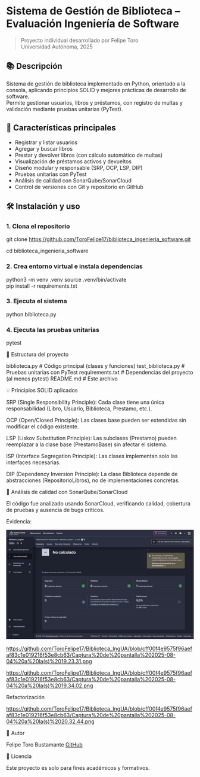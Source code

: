 # Sistema de Gestión de Biblioteca – Evaluación Ingeniería de Software

> Proyecto individual desarrollado por Felipe Toro  
> Universidad Autónoma, 2025


## 📚 Descripción

Sistema de gestión de biblioteca implementado en Python, orientado a la consola, aplicando principios SOLID y mejores prácticas de desarrollo de software.  
Permite gestionar usuarios, libros y préstamos, con registro de multas y validación mediante pruebas unitarias (PyTest).


## 🚀 Características principales

- Registrar y listar usuarios
- Agregar y buscar libros
- Prestar y devolver libros (con cálculo automático de multas)
- Visualización de préstamos activos y devueltos
- Diseño modular y responsable (SRP, OCP, LSP, DIP)
- Pruebas unitarias con PyTest
- Análisis de calidad con SonarQube/SonarCloud
- Control de versiones con Git y repositorio en GitHub


## 🛠️ Instalación y uso

### 1. Clona el repositorio


git clone https://github.com/ToroFelipe17/biblioteca_ingenieria_software.git

cd biblioteca_ingenieria_software

### 2. Crea entorno virtual e instala dependencias

python3 -m venv .venv
source .venv/bin/activate    
pip install -r requirements.txt

### 3. Ejecuta el sistema

python biblioteca.py

### 4. Ejecuta las pruebas unitarias

pytest

🧪 Estructura del proyecto


biblioteca.py         # Código principal (clases y funciones)
test_biblioteca.py    # Pruebas unitarias con PyTest
requirements.txt      # Dependencias del proyecto (al menos pytest)
README.md             # Este archivo

💡 Principios SOLID aplicados

SRP (Single Responsibility Principle): Cada clase tiene una única responsabilidad (Libro, Usuario, Biblioteca, Prestamo, etc.).

OCP (Open/Closed Principle): Las clases base pueden ser extendidas sin modificar el código existente.

LSP (Liskov Substitution Principle): Las subclases (Prestamo) pueden reemplazar a la clase base (PrestamoBase) sin afectar el sistema.

ISP (Interface Segregation Principle): Las clases implementan solo las interfaces necesarias.

DIP (Dependency Inversion Principle): La clase Biblioteca depende de abstracciones (RepositorioLibros), no de implementaciones concretas.

🔎 Análisis de calidad con SonarQube/SonarCloud

El código fue analizado usando SonarCloud, verificando calidad, cobertura de pruebas y ausencia de bugs críticos.

Evidencia:

![Mi imagen](https://github.com/ToroFelipe17/Biblioteca_IngUA/blob/cff00f4e9575f96aefaf83c1e019216f53e8cb63/Captura%20de%20pantalla%202025-08-04%20a%20la(s)%2019.23.08.png)

https://github.com/ToroFelipe17/Biblioteca_IngUA/blob/cff00f4e9575f96aefaf83c1e019216f53e8cb63/Captura%20de%20pantalla%202025-08-04%20a%20la(s)%2019.23.31.png

https://github.com/ToroFelipe17/Biblioteca_IngUA/blob/cff00f4e9575f96aefaf83c1e019216f53e8cb63/Captura%20de%20pantalla%202025-08-04%20a%20la(s)%2019.34.02.png

Refactorización

https://github.com/ToroFelipe17/Biblioteca_IngUA/blob/cff00f4e9575f96aefaf83c1e019216f53e8cb63/Captura%20de%20pantalla%202025-08-04%20a%20la(s)%2020.32.44.png

📝 Autor

Felipe Toro Bustamante
[GitHub](https://github.com/ToroFelipe17)

📑 Licencia

Este proyecto es solo para fines académicos y formativos.
